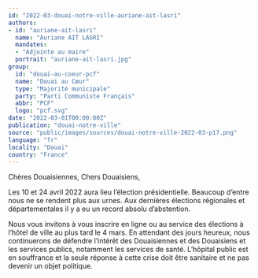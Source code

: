 ```yaml
---
id: "2022-03-douai-notre-ville-auriane-ait-lasri"
authors:
- id: "auriane-ait-lasri"
  name: "Auriane AIT LASRI"
  mandates: 
  - "Adjointe au maire"
  portrait: "auriane-ait-lasri.jpg"
group:
  id: "douai-au-coeur-pcf"
  name: "Douai au Cœur"
  type: "Majorité municipale"
  party: "Parti Communiste Français"
  abbr: "PCF"
  logo: "pcf.svg"
date: "2022-03-01T00:00:00Z"
publication: "douai-notre-ville"
source: "public/images/sources/douai-notre-ville-2022-03-p17.png"
language: "fr"
locality: "Douai"
country: "France"
---
```


Chères Douaisiennes,
Chers Douaisiens,

Les 10 et 24 avril 2022 aura lieu l’élection présidentielle. Beaucoup d’entre nous ne se rendent plus aux urnes. Aux dernières élections régionales et départementales  il y a eu un record absolu d’abstention.

Nous vous invitons à vous inscrire en ligne ou au service des élections à l’hôtel de ville au plus tard le 4 mars. En attendant des jours heureux, nous continuerons de défendre l’intérêt des Douaisiennes et des Douaisiens et les services publics, notamment les services de santé. L’hôpital public est en souffrance et la seule réponse à cette crise doit être sanitaire et ne pas devenir un objet politique.
